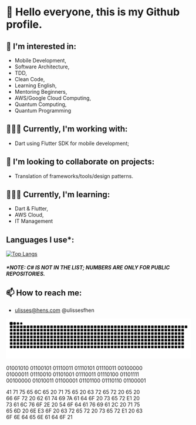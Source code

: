 # 👋 Hello everyone, this is my Github profile.
## 👀 I'm interested in:
  - Mobile Development,
  - Software Architecture,
  - TDD,
  - Clean Code,
  - Learning English,
  - Mentoring Beginners,
  - AWS/Google Cloud Computing,
  - Quantum Computing,
  - Quantum Programming
## 🧑🏻‍💻 Currently, I'm working with:
  - Dart using Flutter SDK for mobile development;
  
## 💞️ I'm looking to collaborate on projects:
  - Translation of frameworks/tools/design patterns.
## 👨🏻‍💻 Currently, I'm learning:
  - Dart & Flutter,
  - AWS Cloud,
  - IT Management
  
## Languages I use*:
[![Top Langs](https://github-readme-stats.vercel.app/api/top-langs/?username=ulisseshen&layout=compact)](https://github.com/anuraghazra/github-readme-stats)
##### *NOTE: C# IS NOT IN THE LIST; NUMBERS ARE ONLY FOR PUBLIC REPOSITORIES.
  
## 📫 How to reach me:
  - ulisses@hens.com @ulissesfhen

<!---
UlissesHen/UlissesHen is a ✨ special ✨ repository because its `README.md` (this file) appears on your GitHub profile.
You can click the Preview link to take a look at your changes.
--->

![](github-user-contribution.svg)

01001010 01100101 01110011 01110101 01110011 00100000  
01000011 01110010 01101001 01110011 01110100 01101111  
00100000 01010011 01100001 01101100 01110110 01100001  

41 71 75 65 6C 65 20 71 75 65 20 63 72 65 72 20 65 20  
66 6F 72 20 62 61 74 69 7A 61 64 6F 20 73 65 72 E1 20  
73 61 6C 76 6F 2E 20 54 6F 64 61 76 69 61 2C 20 71 75  
65 6D 20 6E E3 6F 20 63 72 65 72 20 73 65 72 E1 20 63  
6F 6E 64 65 6E 61 64 6F 21
